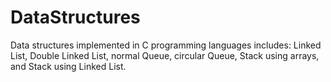# DataStructures
Data structures implemented in C programming languages includes: Linked List, Double Linked List, normal Queue, circular Queue, Stack using arrays, and Stack using Linked List.
